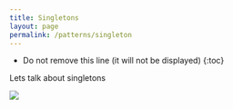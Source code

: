 ```yaml
---
title: Singletons
layout: page
permalink: /patterns/singleton
---
```


* Do not remove this line (it will not be displayed)
{:toc}

Lets talk about singletons

![](https://media.giphy.com/media/8SXE0qevEeb0A/giphy.gif)